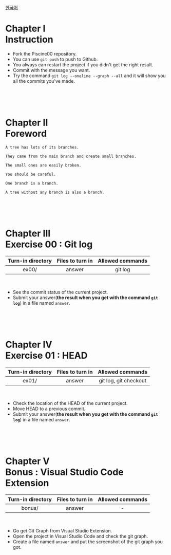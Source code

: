 [한국어](README.kr.md)
# Chapter Ⅰ<br>Instruction

- Fork the Piscine00 repository.
- You can use `git push` to push to Github.
- You always can restart the project if you didn't get the right result.
- Commit with the message you want.
- Try the command `git log --oneline --graph --all` and it will show you all the commits you've made.

<br>
<br>
<br>

# Chapter Ⅱ<br>Foreword

    A tree has lots of its branches.

    They came from the main branch and create small branches.

    The small ones are easily broken.

    You should be careful.

    One branch is a branch.

    A tree without any branch is also a branch.

<br>
<br>
<br>
    

# Chapter Ⅲ<br>Exercise 00 : Git log

| Turn-in directory | Files to turn in | Allowed commands |
|:--:|:--:|:--:|
| ex00/ | answer | git log |

<br>

- See the commit status of the current project.
- Submit your answer(**the result when you get with the command `git log`**) in a file named `answer`.

<br>
<br>
<br>

# Chapter Ⅳ<br>Exercise 01 : HEAD

| Turn-in directory | Files to turn in | Allowed commands |
|:--:|:--:|:--:|
| ex01/ | answer | git log, git checkout |

<br>

- Check the location of the HEAD of the current project.
- Move HEAD to a previous commit.
- Submit your answer(**the result when you get with the command `git log`**) in a file named `answer`.

<br>
<br>
<br>

# Chapter Ⅴ<br>Bonus : Visual Studio Code Extension

| Turn-in directory | Files to turn in | Allowed commands |
|:--:|:--:|:--:|
| bonus/ | answer | - |

<br>

- Go get Git Graph from Visual Studio Extension.
- Open the project in Visual Studio Code and check the git graph.
- Create a file named `answer` and put the screenshot of the git graph you got.

<br>
<br>
<br>
